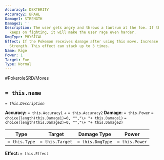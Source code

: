 ```yaml
---
Accuracy1: DEXTERITY
Accuracy2: BRAWL
Damage1: STRENGTH
Damage2: ''
Description: The user gets angry and throws a tantrum at the foe. If the attacker
  keeps on fighting, it will make the user rage even harder.
DmgType: PHYSICAL
Effect: If the Pokemon receives damage after using this move. Increase the User's
  Strength. This effect can stack up to 3 times.
Name: Rage
Power: 1
Target: Foe
Type: Normal
---
```


#PokeroleSRD/Moves

## `= this.name` 
*`= this.Description`*

**Accuracy:** `= this.Accuracy1` + `= this.Accuracy2`
**Damage:** `= this.Power` `= choice(length(this.Damage1)=0, "","\+ "+ this.Damage1)` `= choice(length(this.Damage2)=0, "","\+ "+ this.Damage2)`

| Type          | Target          | Damage Type          | Power          |
| ------------- | --------------- | ---------------- | -------------- |
| `= this.Type` | `= this.Target` | `= this.DmgType` | `= this.Power` | 

**Effect:** `= this.Effect`